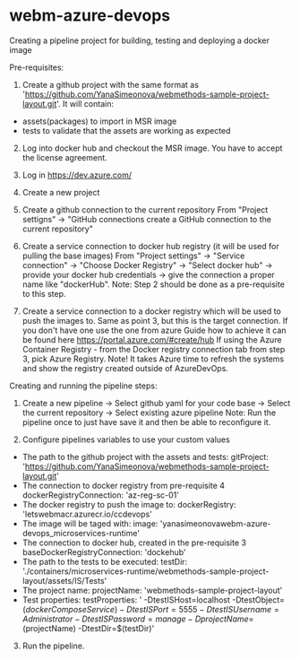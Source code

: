 # webm-azure-devops
Creating a pipeline project for building, testing and deploying a docker image

Pre-requisites:
1.  Create a github project with the same format as 'https://github.com/YanaSimeonova/webmethods-sample-project-layout.git'. 
    It will contain:
  - assets(packages) to import in MSR image 
  - tests to validate that the assets are working as expected
2. Log into  docker hub and checkout the MSR image. You have to accept the license agreement.
3. Log in https://dev.azure.com/ 
4.	Create a new project
5. Create a github connection to the current repository
From "Project settigns" -> "GitHub connections create a GitHub connection to the current repository"
6. Create a service connection to docker hub registry (it will be used for pulling the base images)
From "Project settings" -> "Service connection" -> "Choose Docker Registry" -> "Select docker hub" -> provide your docker hub credentials -> give the connection a proper name like "dockerHub". 
Note: Step 2 should be done as a pre-requisite to this step. 

6. Create a service connection to a docker registry which will be used to push the images to.
Same as point 3, but this is the target connection. If you don't have one use the one from azure
Guide how to achieve it can be found here
https://portal.azure.com/#create/hub
If using the Azure Container Registry - from the Docker registry connection tab from step 3, pick Azure Registry. Note! It takes Azure time to refresh the systems and show the registry created outside of AzureDevOps.

Creating and running the pipeline steps:
1. Create a new pipeline 
 -> Select github yaml for your code base
 -> Select the current repository
 -> Select existing azure pipeline
 Note: Run the pipeline once to just have save it and then be able to reconfigure it.
 
 2. Configure pipelines variables to use your custom values
  - The path to the github project with the assets and tests:
  gitProject: 'https://github.com/YanaSimeonova/webmethods-sample-project-layout.git'
   - The connection to docker registry from pre-requisite 4 
  dockerRegistryConnection: 'az-reg-sc-01'
  - The docker registry to push the image to:
  dockerRegistry: 'letswebmacr.azurecr.io/ccdevops'
  - The image will be taged with: 
  image: 'yanasimeonovawebm-azure-devops_microservices-runtime'
  - The connection to docker hub, created in the pre-requisite 3 
  baseDockerRegistryConnection: 'dockehub'
  - The path to the tests to be executed: 
  testDir: './containers/microservices-runtime/webmethods-sample-project-layout/assets/IS/Tests'
  - The project name: 
  projectName: 'webmethods-sample-project-layout'
  - Test properties: 
  testProperties: ' -DtestISHost=localhost -DtestObject=$(dockerComposeService) -DtestISPort=5555 -DtestISUsername=Administrator -DtestISPassword=manage -DprojectName=$(projectName) -DtestDir=$(testDir)'


3. Run the pipeline.

